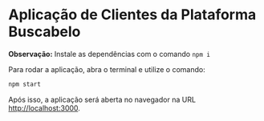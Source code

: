 # Aplicação de Clientes da Plataforma Buscabelo

**Observação:** Instale as dependências com o comando `npm i`

Para rodar a aplicação, abra o terminal e utilize o comando:

```bash
npm start
```

Após isso, a aplicação será aberta no navegador na URL [http://localhost:3000](http://localhost:3000).
